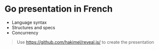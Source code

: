 # Go presentation in French

* Language syntax
* Structures and specs
* Concurrency

> Use https://github.com/hakimel/reveal.js/ to create the presentation
